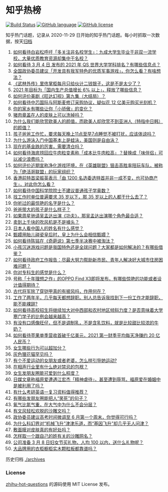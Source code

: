 # 知乎热榜
[![Build Status](https://github.com/ToWeLong/zhihu-hot-questions/workflows/CI/badge.svg)](https://github.com/ToWeLong/zhihu-hot-questions/actions)
[![GitHub language](https://img.shields.io/badge/language-golang-orange.svg)](https://golang.org/)
[![GitHub license](https://img.shields.io/github/license/ToWeLong/zhihu-hot-questions)](https://github.com/ToWeLong/zhihu-hot-questions/blob/main/LICENSE)

知乎热门话题，记录从 2020-11-29 日开始的知乎热门话题。每小时抓取一次数据，按天[归档](./archives)

<!-- BEGIN -->

1. [如何看待白岩松呼吁「多关注非名校学生」：九成大学生毕业于非双一流学校，大量优质教育资源却集中于名校？](https://www.zhihu.com/question/447502298)
1. [如何看待 3 月 4 日 发布的 2021 年 QS 世界大学学科排名？有哪些信息点？](https://www.zhihu.com/question/400513576)
1. [全国政协委员建议「开发具有我军特色的优质军事游戏」，你怎么看？有啥想法？](https://www.zhihu.com/question/447713024)
1. [《武林外传》里佟掌柜每月只给伙计二钱银子，这是不是太少了？](https://www.zhihu.com/question/46548040)
1. [2021 年目标为「国内生产总值增长 6% 以上」，释放了哪些信息？](https://www.zhihu.com/question/447676515)
1. [如何评价美剧《旺达幻视》第九集（大结局）？](https://www.zhihu.com/question/446803617)
1. [如何看待中芯国际与阿斯麦修订采购协议，疑似花 12 亿美元购买光刻机？](https://www.zhihu.com/question/447504157)
1. [你的家乡有哪些让你「小骄傲」的变化？](https://www.zhihu.com/question/447184809)
1. [猪肉章盖在人的皮肤上可以洗掉吗？](https://www.zhihu.com/question/447167970)
1. [为什么我们能欣赏欧美人的颜值，而欧美人却欣赏不到亚洲人（特指中日韩）的颜值？](https://www.zhihu.com/question/287635027)
1. [孩子爸爸工作忙，要求每天晚上11点至早7点睡觉不被打扰，应该体谅吗？](https://www.zhihu.com/question/445300705)
1. [为什么游泳入门中国基本上是蛙泳，美国则是自由泳？](https://www.zhihu.com/question/21555620)
1. [现在的基金跌的厉害，需要清仓吗？](https://www.zhihu.com/question/446437369)
1. [如何看待海底捞回应牛肉粒变素称「成本比牛肉粒高」？替换成「味伴侣」可以减少浪费吗？](https://www.zhihu.com/question/447743878)
1. [如何评价近期宣称净化游戏环境，在《英雄联盟》狙击高胜率陪玩车队，被称为「绝活哥联盟」的玩家组织？](https://www.zhihu.com/question/446977830)
1. [香港前特首梁振英表示「由 1200 名选委选特首并非一成不变，也可协商产生」，对此你怎么看？](https://www.zhihu.com/question/447634801)
1. [如何看待中国科学院院士不建议普通孩子学奥数？](https://www.zhihu.com/question/447598462)
1. [找工作时单位普遍要求 35 岁以下，那 35 岁以上的人都干什么去了？](https://www.zhihu.com/question/283474944)
1. [你听过的最惊艳的名字是什么？](https://www.zhihu.com/question/265694919)
1. [爸爸带大的孩子是什么样子？](https://www.zhihu.com/question/447602960)
1. [如果周星驰请吴孟达出演《功夫》，那吴孟达出演哪个角色最合适？](https://www.zhihu.com/question/446992925)
1. [卖到上千块的吹风机是不是噱头？](https://www.zhihu.com/question/437185776)
1. [日本人看中国人的姓名有什么感觉？](https://www.zhihu.com/question/433563472)
1. [甄嬛用胎儿碰瓷皇后时，皇上为什么会相信甄嬛？](https://www.zhihu.com/question/447167897)
1. [如何看待陈铭在《奇葩说》第七季半决赛中被淘汰？](https://www.zhihu.com/question/447313752)
1. [小孩沉迷游戏问题是我国特色还是全球问题？大家都是如何解决的？有哪些借鉴？](https://www.zhihu.com/question/447393189)
1. [如何看待政府工作报告：尽最大努力帮助新市民、青年人解决好大城市住房困难问题？](https://www.zhihu.com/question/447683130)
1. [你对专科生的感觉是什么？](https://www.zhihu.com/question/436236719)
1. [号称「十年理想之作」的OPPO Find X3即将发布，有哪些惊艳的功能或者设计值得期待？](https://www.zhihu.com/question/447018773)
1. [古代将军除了穿铠甲真的有披风吗，作用何在？](https://www.zhihu.com/question/447145533)
1. [工作了两年半，几乎每天都想辞职。别人总告诉我找到下一份工作才能辞职，能不能裸辞?](https://www.zhihu.com/question/424561981)
1. [如何看待高校招生将继续加大对中西部和农村地区倾斜力度？是否意味着大学寒门学子的比例会越来越高？](https://www.zhihu.com/question/447689879)
1. [有没有口感像旺仔，但不是调制乳，不是含乳饮料，就是比较甜比较浓的牛奶？](https://www.zhihu.com/question/442229511)
1. [如何看待苹果单季营收首破千亿美元，2021 第一财季平均每天净赚约 20 亿人民币？](https://www.zhihu.com/question/441660909)
1. [女生哪些行为可以超加分？](https://www.zhihu.com/question/440624376)
1. [灰色狸花猫罕见吗？](https://www.zhihu.com/question/339386346)
1. [有个不爱运动的女朋友或者老婆，怎么样引导她运动?](https://www.zhihu.com/question/279354545)
1. [在相声行业里有什么绝对禁忌的包袱？](https://www.zhihu.com/question/321898363)
1. [女生发朋友圈能可爱到什么程度？](https://www.zhihu.com/question/438871910)
1. [日媒文章称福原爱遭遇江宏杰「精神虐待」，甚至遭到辱骂，福原爱在婚姻中是被利用了吗？](https://www.zhihu.com/question/447558400)
1. [有什么考研英语一复习资料值得推荐？](https://www.zhihu.com/question/30489978)
1. [有哪些发朋友圈能把人“笑死”的句子？](https://www.zhihu.com/question/447348553)
1. [氧气比氮气重，在大气中为什么不会分层？](https://www.zhihu.com/question/447442889)
1. [有文风轻松欢脱的沙雕文吗？](https://www.zhihu.com/question/347762439)
1. [政协委员建议高考时间微调至 6 月第一个周末，你觉得可行吗？](https://www.zhihu.com/question/447599285)
1. [为什么科幻界对“机械飞升”津津乐道，而“基因飞升”却几乎无人问津？](https://www.zhihu.com/question/441417478)
1. [敷面膜对皮肤真的有好处吗？](https://www.zhihu.com/question/391377441)
1. [怎样取一个跟自己的姓有关的沙雕网名？](https://www.zhihu.com/question/447273744)
1. [公司准备 3 月 8 日妇女节买礼物，人均 100 以内，送什么礼物呢？](https://www.zhihu.com/question/445284756)
1. [大品牌用的衣柜橱柜实木颗粒板都靠谱吗？](https://www.zhihu.com/question/271313928)

<!-- END -->

历史归档 [./archives](./archives)


### License
[zhihu-hot-questions](https://github.com/towelong/zhihu-hot-questions) 的源码使用 MIT License 发布。